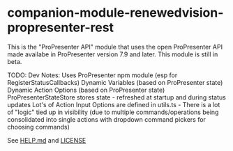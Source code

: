 # companion-module-renewedvision-propresenter-rest

This is the "ProPresenter API" module that uses the open ProPresenter API made availabe in ProPresenter version 7.9 and later.
This module is still in beta.

TODO: Dev Notes:
Uses ProPresenter npm module (esp for RegisterStatusCallbacks)
Dynamic Variables (based on ProPresenter state)
Dynamic Action Options (based on ProPresenter state)
ProPresenterStateStore stores state - refreshed at startup and during status updates
Lot's of Action Input Options are defined in utils.ts - There is a lot of "logic" tied up in visibility (due to multiple commands/operations being consolidated into single actions with dropdown command pickers for choosing commands)

See [HELP.md](./HELP.md) and [LICENSE](./LICENSE)